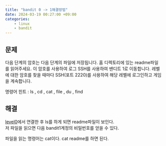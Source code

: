 ```yaml
---
title: "bandit 0 -> 1해결방법"
date: 2024-03-19 00:27:00 +09:00
categories: 
    - linux
    - bandit
---
```

## 문제
다음 단계의 암호는 다음 단계의 파일에 저장됩니다. 홈 디렉토리에 있는 readme파일를 읽어주세요. 이 암호를 사용하여 로그 SSH를 사용하여 밴디트 1로 이동합니다. 레벨에 대한 암호를 찾을 때마다 SSH(포트 2220)를 사용하여 해당 레벨에 로그인하고 게임을 계속합니다.

명령어 힌트 : ls , cd , cat , file , du , find

## 해결
[level0](https://apfhddy.github.io/linux/bandit/bandit0/)에서 연결한 후 ls를 하게 되면 readme파일이 보인다.  
<img str="/img/스크린샷 2024-03-19 223522.png">  
저 파일을 읽으면 다음 bandit1계정의 비밀번호를 얻을 수 있다.

파일을 읽는 명령어는  cat이다. 
cat readme를 하면 된다.  
<img str="/img/스크린샷 2024-03-19 224420.png">






